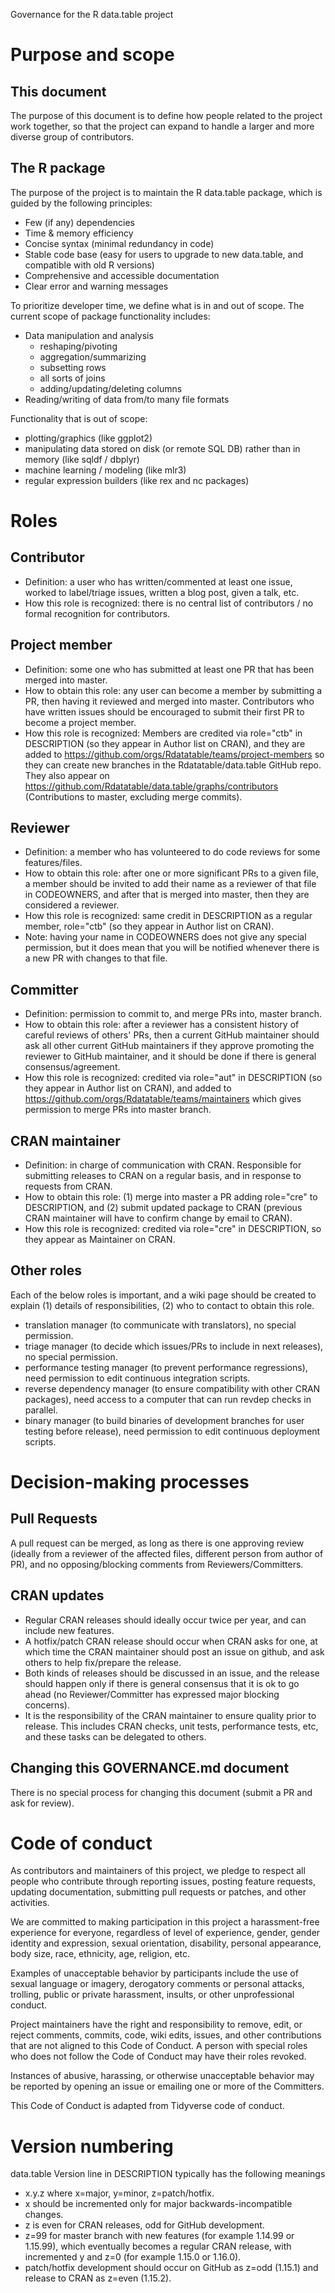 Governance for the R data.table project

# Purpose and scope

## This document

The purpose of this document is to define how people related to the project work together, so that the project can expand to handle a larger and more diverse group of contributors.

## The R package

The purpose of the project is to maintain the R data.table package,
which is guided by the following principles:

* Few (if any) dependencies
* Time & memory efficiency
* Concise syntax (minimal redundancy in code)
* Stable code base (easy for users to upgrade to new data.table, and compatible with old R versions)
* Comprehensive and accessible documentation
* Clear error and warning messages

To prioritize developer time, we define what is in and out of scope.
The current scope of package functionality includes:
* Data manipulation and analysis 
    * reshaping/pivoting
    * aggregation/summarizing
    * subsetting rows
    * all sorts of joins
    * adding/updating/deleting columns
* Reading/writing of data from/to many file formats

Functionality that is out of scope:
* plotting/graphics (like ggplot2)
* manipulating data stored on disk (or remote SQL DB) rather than in memory (like sqldf / dbplyr)
* machine learning / modeling (like mlr3)
* regular expression builders (like rex and nc packages) 

# Roles 

## Contributor

* Definition: a user who has written/commented at least one issue, worked to label/triage issues, written a blog post, given a talk, etc. 
* How this role is recognized: there is no central list of contributors / no formal recognition for contributors.

## Project member

* Definition: some one who has submitted at least one PR that has been merged into master. 
* How to obtain this role: any user can become a member by submitting a PR, then having it reviewed and merged into master. Contributors who have written issues should be encouraged to submit their first PR to become a project member.
* How this role is recognized: Members are credited via role="ctb" in DESCRIPTION (so they appear in Author list on CRAN), and they are added to https://github.com/orgs/Rdatatable/teams/project-members so they can create new branches in the Rdatatable/data.table GitHub repo. They also appear on https://github.com/Rdatatable/data.table/graphs/contributors (Contributions to master, excluding merge commits).

## Reviewer

* Definition: a member who has volunteered to do code reviews for some features/files. 
* How to obtain this role: after one or more significant PRs to a given file, a member should be invited to add their name as a reviewer of that file in CODEOWNERS, and after that is merged into master, then they are considered a reviewer. 
* How this role is recognized: same credit in DESCRIPTION as a regular member, role="ctb" (so they appear in Author list on CRAN). 
* Note: having your name in CODEOWNERS does not give any special permission, but it does mean that you will be notified whenever there is a new PR with changes to that file. 

## Committer

* Definition: permission to commit to, and merge PRs into, master branch. 
* How to obtain this role: after a reviewer has a consistent history of careful reviews of others' PRs, then a current GitHub maintainer should ask all other current GitHub maintainers if they approve promoting the reviewer to GitHub maintainer, and it should be done if there is general consensus/agreement. 
* How this role is recognized: credited via role="aut" in DESCRIPTION (so they appear in Author list on CRAN), and added to https://github.com/orgs/Rdatatable/teams/maintainers which gives permission to merge PRs into master branch. 

## CRAN maintainer

* Definition: in charge of communication with CRAN. Responsible for submitting releases to CRAN on a regular basis, and in response to requests from CRAN. 
* How to obtain this role: (1) merge into master a PR adding role="cre" to DESCRIPTION, and (2) submit updated package to CRAN (previous CRAN maintainer will have to confirm change by email to CRAN). 
* How this role is recognized: credited via role="cre" in DESCRIPTION, so they appear as Maintainer on CRAN. 

## Other roles

Each of the below roles is important, and a wiki page should be
created to explain (1) details of responsibilities, (2) who to contact
to obtain this role.

* translation manager (to communicate with translators), no special permission.
* triage manager (to decide which issues/PRs to include in next releases), no special permission.
* performance testing manager (to prevent performance regressions), need permission to edit continuous integration scripts.
* reverse dependency manager (to ensure compatibility with other CRAN packages), need access to a computer that can run revdep checks in parallel.
* binary manager (to build binaries of development branches for user testing before release), need permission to edit continuous deployment scripts.

# Decision-making processes

## Pull Requests

A pull request can be merged, as long as there is one approving review
(ideally from a reviewer of the affected files, different person from
author of PR), and no opposing/blocking comments from
Reviewers/Committers.

## CRAN updates

* Regular CRAN releases should ideally occur twice per year, and can include new features.
* A hotfix/patch CRAN release should occur when CRAN asks for one, at which time the CRAN maintainer should post an issue on github, and ask others to help fix/prepare the release.
* Both kinds of releases should be discussed in an issue, and the release should happen only if there is general consensus that it is ok to go ahead (no Reviewer/Committer has expressed major blocking concerns).
* It is the responsibility of the CRAN maintainer to ensure quality prior to release. This includes CRAN checks, unit tests, performance tests, etc, and these tasks can be delegated to others. 

## Changing this GOVERNANCE.md document

There is no special process for changing this document (submit a PR
and ask for review).

# Code of conduct

As contributors and maintainers of this project, we pledge to respect all people who contribute through reporting issues, posting feature requests, updating documentation, submitting pull requests or patches, and other activities.

We are committed to making participation in this project a harassment-free experience for everyone, regardless of level of experience, gender, gender identity and expression, sexual orientation, disability, personal appearance, body size, race, ethnicity, age, religion, etc.

Examples of unacceptable behavior by participants include the use of sexual language or imagery, derogatory comments or personal attacks, trolling, public or private harassment, insults, or other unprofessional conduct.

Project maintainers have the right and responsibility to remove, edit, or reject comments, commits, code, wiki edits, issues, and other contributions that are not aligned to this Code of Conduct. A person with special roles who does not follow the Code of Conduct may have their roles revoked.

Instances of abusive, harassing, or otherwise unacceptable behavior may be reported by opening an issue or emailing one or more of the Committers.

This Code of Conduct is adapted from Tidyverse code of conduct.

# Version numbering

data.table Version line in DESCRIPTION typically has the following meanings

* x.y.z where x=major, y=minor, z=patch/hotfix.
* x should be incremented only for major backwards-incompatible changes.
* z is even for CRAN releases, odd for GitHub development.
* z=99 for master branch with new features (for example 1.14.99 or 1.15.99), which eventually becomes a regular CRAN release, with incremented y and z=0 (for example 1.15.0 or 1.16.0).
* patch/hotfix development should occur on GitHub as z=odd (1.15.1) and release to CRAN as z=even (1.15.2).


